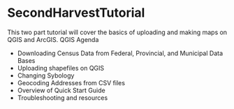 # SecondHarvestTutorial
This two part tutorial will cover the basics of uploading and making maps on QGIS and ArcGIS. 
QGIS Agenda
- Downloading Census Data from Federal, Provincial, and Municipal Data Bases
- Uploading shapefiles on QGIS
- Changing Sybology
- Geocoding Addresses from CSV files
- Overview of Quick Start Guide
- Troubleshooting and resources 
